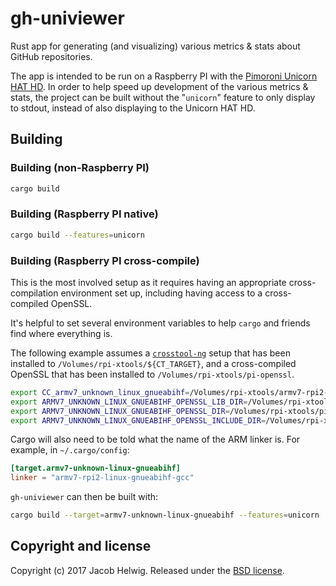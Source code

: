 # gh-univiewer

Rust app for generating (and visualizing) various metrics & stats about GitHub
repositories.

The app is intended to be run on a Raspberry PI with the
[Pimoroni Unicorn HAT HD](https://shop.pimoroni.com/products/unicorn-hat-hd). In
order to help speed up development of the various metrics & stats, the project
can be built without the "`unicorn`" feature to only display to stdout, instead
of also displaying to the Unicorn HAT HD.

## Building

### Building (non-Raspberry PI)

```bash
cargo build
```

### Building (Raspberry PI native)

```bash
cargo build --features=unicorn
```

### Building (Raspberry PI cross-compile)

This is the most involved setup as it requires having an appropriate
cross-compilation environment set up, including having access to a
cross-compiled OpenSSL.

It's helpful to set several environment variables to help `cargo` and friends
find where everything is.

The following example assumes a [`crosstool-ng`]() setup that has been installed
to `/Volumes/rpi-xtools/${CT_TARGET}`, and a cross-compiled OpenSSL that has
been installed to `/Volumes/rpi-xtools/pi-openssl`.

```bash
export CC_armv7_unknown_linux_gnueabihf=/Volumes/rpi-xtools/armv7-rpi2-linux-gnueabihf/bin/armv7-rpi2-linux-gnueabihf-cc
export ARMV7_UNKNOWN_LINUX_GNUEABIHF_OPENSSL_LIB_DIR=/Volumes/rpi-xtools/pi-openssl/lib
export ARMV7_UNKNOWN_LINUX_GNUEABIHF_OPENSSL_DIR=/Volumes/rpi-xtools/pi-openssl/openssl
export ARMV7_UNKNOWN_LINUX_GNUEABIHF_OPENSSL_INCLUDE_DIR=/Volumes/rpi-xtools/pi-openssl/include
```

Cargo will also need to be told what the name of the ARM linker is. For example,
in `~/.cargo/config`:

```toml
[target.armv7-unknown-linux-gnueabihf]
linker = "armv7-rpi2-linux-gnueabihf-gcc"
```

`gh-univiewer` can then be built with:

```bash
cargo build --target=armv7-unknown-linux-gnueabihf --features=unicorn
```

## Copyright and license

Copyright (c) 2017 Jacob Helwig. Released under the [BSD license](LICENSE).
